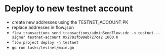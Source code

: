 # Deploy to new testnet account
 - create new addresses using the TESTNET_ACCOUNT PK
 - replace addresses in flow.json
 - `flow transactions send transactions/adminSendFlow.cdc -n testnet --signer testnet-account 0x2781fb99eb727ca2 1000.0`
 - `flow project deploy -n testnet`
 - `go run tasks/testnet/main.go`
 
